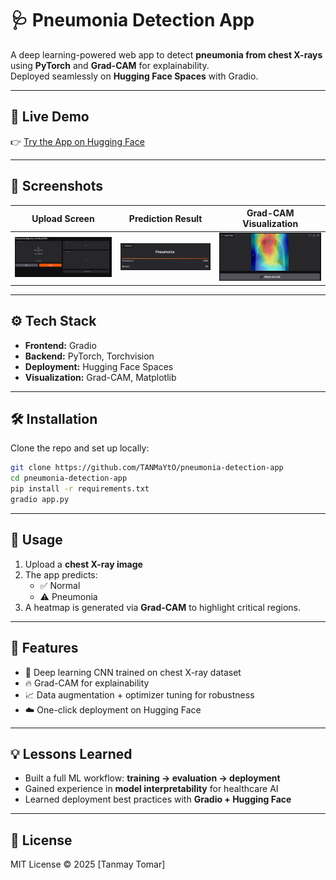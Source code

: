 # 🩺 Pneumonia Detection App  

A deep learning-powered web app to detect **pneumonia from chest X-rays** using **PyTorch** and **Grad-CAM** for explainability.  
Deployed seamlessly on **Hugging Face Spaces** with Gradio.  

---

## 🚀 Live Demo  
👉 [Try the App on Hugging Face](https://huggingface.co/spaces/YOUR_USERNAME/pneumonia-app)  

---

## 📸 Screenshots  

| Upload Screen | Prediction Result | Grad-CAM Visualization |
|---------------|------------------|-------------------------|
| ![Upload](screenshots/demo.PNG) | ![Prediction](screenshots/prediction.PNG) | ![Grad-CAM](screenshots/gradcam.PNG) |

---

## ⚙️ Tech Stack  

- **Frontend:** Gradio  
- **Backend:** PyTorch, Torchvision  
- **Deployment:** Hugging Face Spaces  
- **Visualization:** Grad-CAM, Matplotlib  

---

## 🛠️ Installation  

Clone the repo and set up locally:  

```bash
git clone https://github.com/TANMaYtO/pneumonia-detection-app
cd pneumonia-detection-app
pip install -r requirements.txt
gradio app.py
```
---

## 📌 Usage  

1. Upload a **chest X-ray image**  
2. The app predicts:  
   - ✅ Normal  
   - ⚠️ Pneumonia  
3. A heatmap is generated via **Grad-CAM** to highlight critical regions.  

---

## 🚀 Features  

- 🧠 Deep learning CNN trained on chest X-ray dataset  
- 🔥 Grad-CAM for explainability  
- 📈 Data augmentation + optimizer tuning for robustness  
- ☁️ One-click deployment on Hugging Face  

---

## 💡 Lessons Learned  

- Built a full ML workflow: **training → evaluation → deployment**  
- Gained experience in **model interpretability** for healthcare AI  
- Learned deployment best practices with **Gradio + Hugging Face**  

---

## 📜 License  

MIT License © 2025 [Tanmay Tomar]  
